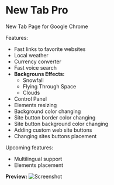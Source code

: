 # New Tab Pro
New Tab Page for Google Chrome

Features:
- Fast links to favorite websites
- Local weather
- Currency converter
- Fast voice search
- **Backgrouns Effects:**
  - Snowfall
  - Flying Through Space
  - Clouds
- Control Panel
- Elements resizing
- Background color changing
- Site button border color changing
- Site button background color changing
- Adding custom web site buttons
- Changing sites buttons placement

Upcoming features:
- Multilingual support
- Elements placement

**Preview:**
![Screenshot](http://image.prntscr.com/image/4a6c5fedeed74b54bffff5ffaf95f042.png)
